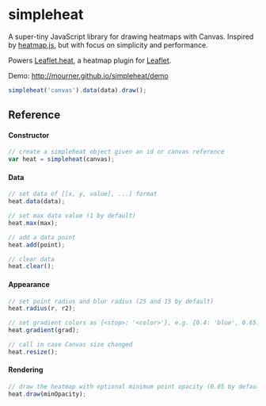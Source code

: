simpleheat
==========

A super-tiny JavaScript library for drawing heatmaps with Canvas.
Inspired by [heatmap.js](https://github.com/pa7/heatmap.js), but with focus on simplicity and performance.

Powers [Leaflet.heat](https://github.com/Leaflet/Leaflet.heat), a heatmap plugin for [Leaflet](http://leafletjs.com).

Demo: http://mourner.github.io/simpleheat/demo

```js
simpleheat('canvas').data(data).draw();
```

## Reference

#### Constructor

```js
// create a simpleheat object given an id or canvas reference
var heat = simpleheat(canvas);
```

#### Data

```js
// set data of [[x, y, value], ...] format
heat.data(data);

// set max data value (1 by default)
heat.max(max);

// add a data point
heat.add(point);

// clear data
heat.clear();
```

#### Appearance

```js
// set point radius and blur radius (25 and 15 by default)
heat.radius(r, r2);

// set gradient colors as {<stop>: '<color>'}, e.g. {0.4: 'blue', 0.65: 'lime', 1: 'red'}
heat.gradient(grad);

// call in case Canvas size changed
heat.resize();
```

#### Rendering

```js
// draw the heatmap with optional minimum point opacity (0.05 by default)
heat.draw(minOpacity);
```
